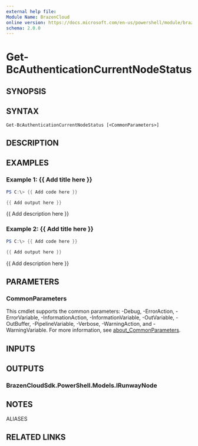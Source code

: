 ```yaml
---
external help file:
Module Name: BrazenCloud
online version: https://docs.microsoft.com/en-us/powershell/module/brazencloud/get-bcauthenticationcurrentnodestatus
schema: 2.0.0
---
```


# Get-BcAuthenticationCurrentNodeStatus

## SYNOPSIS


## SYNTAX

```
Get-BcAuthenticationCurrentNodeStatus [<CommonParameters>]
```

## DESCRIPTION


## EXAMPLES

### Example 1: {{ Add title here }}
```powershell
PS C:\> {{ Add code here }}

{{ Add output here }}
```

{{ Add description here }}

### Example 2: {{ Add title here }}
```powershell
PS C:\> {{ Add code here }}

{{ Add output here }}
```

{{ Add description here }}

## PARAMETERS

### CommonParameters
This cmdlet supports the common parameters: -Debug, -ErrorAction, -ErrorVariable, -InformationAction, -InformationVariable, -OutVariable, -OutBuffer, -PipelineVariable, -Verbose, -WarningAction, and -WarningVariable. For more information, see [about_CommonParameters](http://go.microsoft.com/fwlink/?LinkID=113216).

## INPUTS

## OUTPUTS

### BrazenCloudSdk.PowerShell.Models.IRunwayNode

## NOTES

ALIASES

## RELATED LINKS

